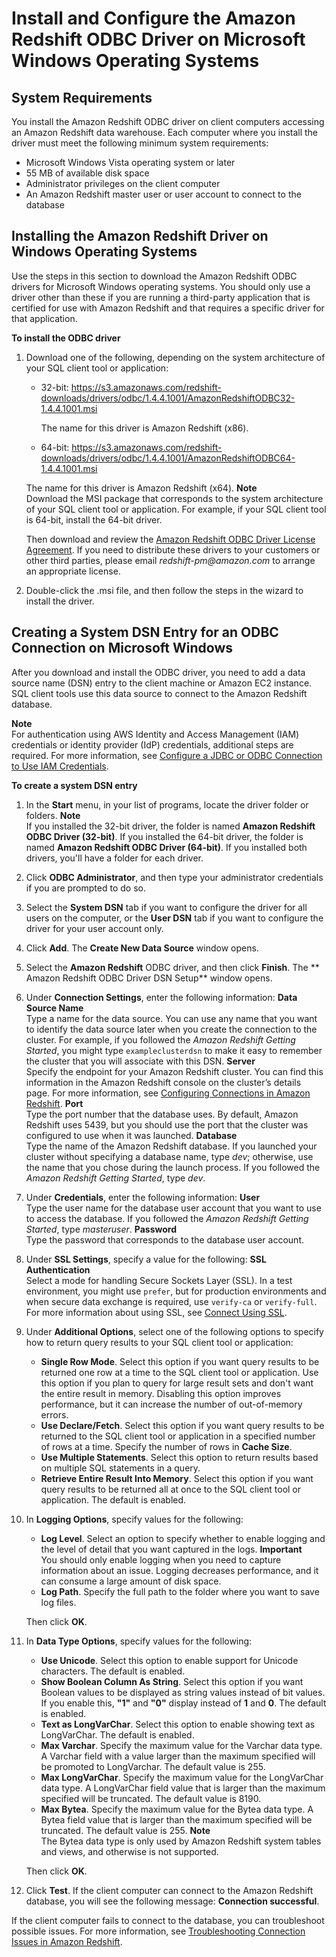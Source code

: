 # Install and Configure the Amazon Redshift ODBC Driver on Microsoft Windows Operating Systems<a name="install-odbc-driver-windows"></a>

## System Requirements<a name="odbc-driver-sysreq-windows"></a>

You install the Amazon Redshift ODBC driver on client computers accessing an Amazon Redshift data warehouse\. Each computer where you install the driver must meet the following minimum system requirements: 
+ Microsoft Windows Vista operating system or later
+ 55 MB of available disk space
+ Administrator privileges on the client computer
+ An Amazon Redshift master user or user account to connect to the database

## Installing the Amazon Redshift Driver on Windows Operating Systems<a name="odbc-driver-windows-how-to-install"></a>

Use the steps in this section to download the Amazon Redshift ODBC drivers for Microsoft Windows operating systems\. You should only use a driver other than these if you are running a third\-party application that is certified for use with Amazon Redshift and that requires a specific driver for that application\. 

**To install the ODBC driver**

1. Download one of the following, depending on the system architecture of your SQL client tool or application:
   + 32\-bit: [https://s3\.amazonaws\.com/redshift\-downloads/drivers/odbc/1\.4\.4\.1001/AmazonRedshiftODBC32\-1\.4\.4\.1001\.msi ](https://s3.amazonaws.com/redshift-downloads/drivers/odbc/1.4.4.1001/AmazonRedshiftODBC32-1.4.4.1001.msi                                     ) 

     The name for this driver is Amazon Redshift \(x86\)\.
   +  64\-bit: [https://s3\.amazonaws\.com/redshift\-downloads/drivers/odbc/1\.4\.4\.1001/AmazonRedshiftODBC64\-1\.4\.4\.1001\.msi](https://s3.amazonaws.com/redshift-downloads/drivers/odbc/1.4.4.1001/AmazonRedshiftODBC64-1.4.4.1001.msi) 

     The name for this driver is Amazon Redshift \(x64\)\.
**Note**  
Download the MSI package that corresponds to the system architecture of your SQL client tool or application\. For example, if your SQL client tool is 64\-bit, install the 64\-bit driver\.

    Then download and review the [Amazon Redshift ODBC Driver License Agreement](https://s3.amazonaws.com/redshift-downloads/drivers/Amazon+Redshift+ODBC+Driver+License+Agreement.pdf)\. If you need to distribute these drivers to your customers or other third parties, please email *redshift\-pm@amazon\.com* to arrange an appropriate license\. 

1.  Double\-click the \.msi file, and then follow the steps in the wizard to install the driver\. 

## Creating a System DSN Entry for an ODBC Connection on Microsoft Windows<a name="create-dsn-odbc-windows"></a>

After you download and install the ODBC driver, you need to add a data source name \(DSN\) entry to the client machine or Amazon EC2 instance\. SQL client tools use this data source to connect to the Amazon Redshift database\. 

**Note**  
For authentication using AWS Identity and Access Management \(IAM\) credentials or identity provider \(IdP\) credentials, additional steps are required\. For more information, see [Configure a JDBC or ODBC Connection to Use IAM Credentials](generating-iam-credentials-configure-jdbc-odbc.md)\.

**To create a system DSN entry**

1. In the **Start** menu, in your list of programs, locate the driver folder or folders\. 
**Note**  
If you installed the 32\-bit driver, the folder is named **Amazon Redshift ODBC Driver \(32\-bit\)**\. If you installed the 64\-bit driver, the folder is named **Amazon Redshift ODBC Driver \(64\-bit\)**\. If you installed both drivers, you'll have a folder for each driver\. 

1. Click **ODBC Administrator**, and then type your administrator credentials if you are prompted to do so\.

1.  Select the **System DSN** tab if you want to configure the driver for all users on the computer, or the **User DSN** tab if you want to configure the driver for your user account only\. 

1.  Click **Add**\. The **Create New Data Source** window opens\. 

1.  Select the **Amazon Redshift** ODBC driver, and then click **Finish**\. The ** Amazon Redshift ODBC Driver DSN Setup** window opens\.

1. Under **Connection Settings**, enter the following information:
<a name="rs-mgmt-dsn"></a>
**Data Source Name**  
Type a name for the data source\. You can use any name that you want to identify the data source later when you create the connection to the cluster\. For example, if you followed the *Amazon Redshift Getting Started*, you might type `exampleclusterdsn` to make it easy to remember the cluster that you will associate with this DSN\.
<a name="rs-mgmt-server"></a>
**Server**  
Specify the endpoint for your Amazon Redshift cluster\. You can find this information in the Amazon Redshift console on the cluster’s details page\. For more information, see [Configuring Connections in Amazon Redshift](configuring-connections.md)\.
<a name="rs-mgmt-port"></a>
**Port**  
Type the port number that the database uses\. By default, Amazon Redshift uses 5439, but you should use the port that the cluster was configured to use when it was launched\.
<a name="rs-mgmt-database"></a>
**Database**  
Type the name of the Amazon Redshift database\. If you launched your cluster without specifying a database name, type *dev*; otherwise, use the name that you chose during the launch process\. If you followed the *Amazon Redshift Getting Started*, type *dev*\.

1. Under **Credentials**, enter the following information:
<a name="rs-mgmt-creds-user"></a>
**User**  
Type the user name for the database user account that you want to use to access the database\. If you followed the *Amazon Redshift Getting Started*, type *masteruser*\.
<a name="rs-mgmt-creds-password"></a>
**Password**  
Type the password that corresponds to the database user account\.

1. Under **SSL Settings**, specify a value for the following:
<a name="rs-mgmt-ssl-authentication"></a>
**SSL Authentication**  
Select a mode for handling Secure Sockets Layer \(SSL\)\. In a test environment, you might use `prefer`, but for production environments and when secure data exchange is required, use `verify-ca` or `verify-full`\. For more information about using SSL, see [Connect Using SSL](connecting-ssl-support.md#connect-using-ssl)\.

1. Under **Additional Options**, select one of the following options to specify how to return query results to your SQL client tool or application: 
   + **Single Row Mode**\. Select this option if you want query results to be returned one row at a time to the SQL client tool or application\. Use this option if you plan to query for large result sets and don't want the entire result in memory\. Disabling this option improves performance, but it can increase the number of out\-of\-memory errors\.
   + **Use Declare/Fetch**\. Select this option if you want query results to be returned to the SQL client tool or application in a specified number of rows at a time\. Specify the number of rows in **Cache Size**\.
   + **Use Multiple Statements**\. Select this option to return results based on multiple SQL statements in a query\.
   + **Retrieve Entire Result Into Memory**\. Select this option if you want query results to be returned all at once to the SQL client tool or application\. The default is enabled\. 

1. In **Logging Options**, specify values for the following: 
   + **Log Level**\. Select an option to specify whether to enable logging and the level of detail that you want captured in the logs\. 
**Important**  
You should only enable logging when you need to capture information about an issue\. Logging decreases performance, and it can consume a large amount of disk space\.
   + **Log Path**\. Specify the full path to the folder where you want to save log files\.

    Then click **OK**\.

1. In **Data Type Options**, specify values for the following: 
   + **Use Unicode**\. Select this option to enable support for Unicode characters\. The default is enabled\.
   + **Show Boolean Column As String**\. Select this option if you want Boolean values to be displayed as string values instead of bit values\. If you enable this, **"1"** and **"0"** display instead of **1** and **0**\. The default is enabled\.
   + **Text as LongVarChar**\. Select this option to enable showing text as LongVarChar\. The default is enabled\.
   + **Max Varchar**\. Specify the maximum value for the Varchar data type\. A Varchar field with a value larger than the maximum specified will be promoted to LongVarchar\. The default value is 255\.
   + **Max LongVarChar**\. Specify the maximum value for the LongVarChar data type\. A LongVarChar field value that is larger than the maximum specified will be truncated\. The default value is 8190\.
   + **Max Bytea**\. Specify the maximum value for the Bytea data type\. A Bytea field value that is larger than the maximum specified will be truncated\. The default value is 255\. 
**Note**  
The Bytea data type is only used by Amazon Redshift system tables and views, and otherwise is not supported\.

   Then click **OK**\.

1.  Click **Test**\. If the client computer can connect to the Amazon Redshift database, you will see the following message: **Connection successful**\. 

 If the client computer fails to connect to the database, you can troubleshoot possible issues\. For more information, see [Troubleshooting Connection Issues in Amazon Redshift](troubleshooting-connections.md)\. 